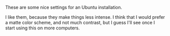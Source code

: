 These are some nice settings for an Ubuntu installation. 

I like them, because they make things less intense. I think that I would 
prefer a matte color scheme, and not much contrast, but I guess I'll see once
I start using this on more computers.
